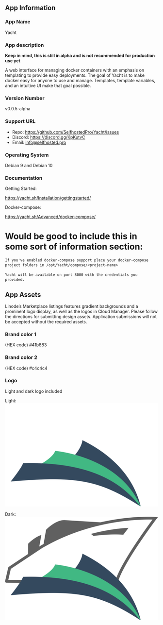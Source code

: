 ## App Information

### App Name

Yacht

### App description
**Keep in mind, this is still in alpha and is not recommended for production use yet**<br>

A web interface for managing docker containers with an emphasis on templating to provide easy deployments. The goal of Yacht is to make docker easy for anyone to use and manage. Templates, template variables, and an intuitive UI make that goal possible.

### Version Number
v0.0.5-alpha
### Support URL
* Repo: https://github.com/SelfhostedPro/Yacht/issues
* Discord: https://discord.gg/KpKutvC
* Email: info@selfhosted.pro

### Operating System
Debian 9 and Debian 10

### Documentation
Getting Started:

https://yacht.sh/Installation/gettingstarted/

Docker-compose:

https://yacht.sh/Advanced/docker-compose/

# Would be good to include this in some sort of information section:
```
If you've enabled docker-compose support place your docker-compose project folders in /opt/Yacht/compose/<project-name>

Yacht will be available on port 8000 with the credentials you provided.
```
## App Assets

Linode’s Marketplace listings features gradient backgrounds and a prominent logo display, as well as the logos in Cloud Manager. Please follow the directions for submitting design assets. Application submissions will not be accepted without the required assets.

### Brand color 1
(HEX code)
#41b883

### Brand color 2
(HEX code)
#c4c4c4

### Logo
Light and dark logo included

Light:
![light](assets/logo-light.svg)

Dark:
![dark](assets/logo-dark.svg)